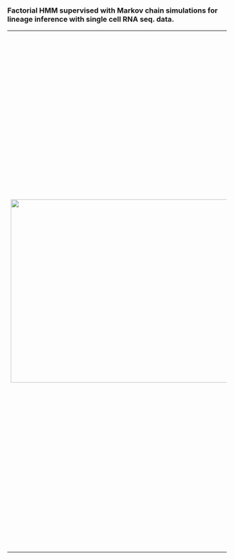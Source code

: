 ### Factorial HMM supervised with Markov chain simulations for lineage inference with single cell RNA seq. data.

<table border="0">
<tr >
<td><img align="left" src="https://user-images.githubusercontent.com/25486108/208702939-0f2e9339-0d1f-467a-934c-56d5db388f22.gif" width="640" height="420"></td>
 
 <td>We begin with a transition probability matrix of cell states. Assuming Markovian dynamics,

<p align=center> $P(cell|t) = P(cell|cell_{t-1})$ </p>

For iteration $t$,

<p align=center> $P(cell|t, init) = P(cell|init) \cdot TPM^t$ </p>

The animation overlays $P(t|cell,init)$ on a 2D UMAP embedding of the data ([Cerletti et. al. 2020](https://www.biorxiv.org/content/10.1101/2020.12.22.423929v1)) Since we are interested in modelling lineages we factorise the MSM simulation like so,

<p align=center> $P(cell|t) = \sum_l \sum_s P(cell|s,l,t) P(l|s,t) P(s|t)$ </p>

Assuming Markovian dynamics in a common latent space,

<p align=center> $P(cell|t) = \sum_l \sum_s P(cell|s_{t}) P(l|s_{t}) P(s_{t}|s_{t-1})$ </p>
</td>
</tr>
</table>
